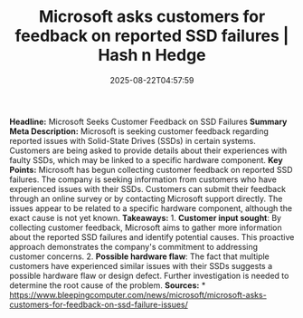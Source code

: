 ﻿---
title: "Microsoft asks customers for feedback on reported SSD failures | Hash n Hedge"
date: "2025-08-22T04:57:59"
category: "Markets"
summary: ""
slug: "microsoft-asks-customers-for-feedback-on-reported-ssd-failur"
source_urls:
  - ""
seo:
  title: "Microsoft asks customers for feedback on reported SSD failures | Hash n Hedge | Hash n Hedge"
  description: ""
  keywords: ["news", "markets", "brief"]
---
**Headline:** Microsoft Seeks Customer Feedback on SSD Failures  **Summary Meta Description:** Microsoft is seeking customer feedback regarding reported issues with Solid-State Drives (SSDs) in certain systems. Customers are being asked to provide details about their experiences with faulty SSDs, which may be linked to a specific hardware component.  **Key Points:**   Microsoft has begun collecting customer feedback on reported SSD failures.  The company is seeking information from customers who have experienced issues with their SSDs.  Customers can submit their feedback through an online survey or by contacting Microsoft support directly.  The issues appear to be related to a specific hardware component, although the exact cause is not yet known.  **Takeaways:**  1. **Customer input sought**: By collecting customer feedback, Microsoft aims to gather more information about the reported SSD failures and identify potential causes. This proactive approach demonstrates the company's commitment to addressing customer concerns. 2. **Possible hardware flaw**: The fact that multiple customers have experienced similar issues with their SSDs suggests a possible hardware flaw or design defect. Further investigation is needed to determine the root cause of the problem.  **Sources:**  * https://www.bleepingcomputer.com/news/microsoft/microsoft-asks-customers-for-feedback-on-ssd-failure-issues/